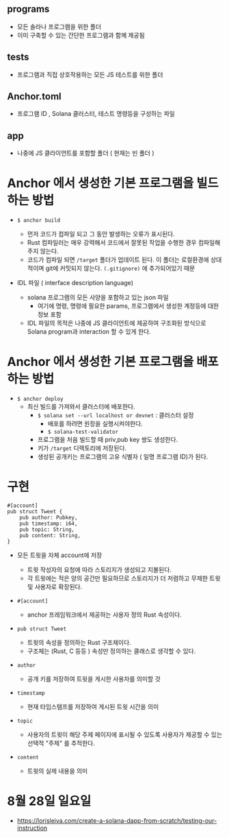## programs
- 모든 솔라나 프로그램을 위한 폴더
- 이미 구축할 수 있는 간단한 프로그램과 함께 제공됨

## tests 
- 프로그램과 직접 상호작용하는 모든 JS 테스트를 위한 폴더

## Anchor.toml 
- 프로그램 ID , Solana 클러스터, 테스트 명령등을 구성하는 파일

## app
- 나중에 JS 클라이언트를 포함할 폴더 ( 현재는 빈 폴더 )


# Anchor 에서 생성한 기본 프로그램을 빌드하는 방법

- `$ anchor build`
    - 먼저 코드가 컴파일 되고 그 동안 발생하는 오류가 표시된다.
    - Rust 컴파일러는 매우 강력해서 코드에서 잘못된 작업을 수행한 경우 컴파일해주지 않는다.
    - 코드가 컴파일 되면 `/target` 폴더가 업데이트 된다. 이 폴더는 로컬환경에 상대적이며 git에 커밋되지 않는다. `(.gitignore)` 에 추가되어있기 때문

- IDL 파일 ( interface description language) 
    - solana 프로그램의 모든 사양을 포함하고 있는 json 파일
        - 여기에 명령, 명령에 필요한 params, 프로그램에서 생성한 계정등에 대한 정보 포함
    - IDL 파일의 목적은 나중에 JS 클라이언트에 제공하여 구조화된 방식으로 Solana program과 interaction 할 수 있게 한다.

# Anchor 에서 생성한 기본 프로그램을 배포하는 방법

- `$ anchor deploy`
    - 최신 빌드를 가져와서 클러스터에 배포한다.
        - `$ solana set --url localhost or devnet` : 클러스터 설정
            - 배포를 하려면 원장을 실행시켜야한다.
            - `$ solana-test-validator`
        - 프로그램을 처음 빌드할 때 priv,pub key 쌍도 생성한다.
        - 키가 `/target` 디렉토리에 저장된다. 
        - 생성된 공개키는 프로그램의 고유 식별자 ( 일명 프로그램 ID)가 된다.

# 구현

```
#[account]
pub struct Tweet {
    pub author: Pubkey,
    pub timestamp: i64,
    pub topic: String,
    pub content: String,
}
```

- 모든 트윗을 자체 account에 저장
    - 트윗 작성자의 요청에 따라 스토리지가 생성되고 지불된다.
    - 각 트윗에는 적은 양의 공간만 필요하므로 스토리지가 더 저렴하고 무제한 트윗 및 사용자로 확장된다.

- `#[account]` 
    - anchor 프레임워크에서 제공하는 사용자 정의 Rust 속성이다.

- `pub struct Tweet` 
    - 트윗의 속성을 정의하는 Rust 구조체이다.
    - 구조체는 (Rust, C 등등 ) 속성만 정의하는 클래스로 생각할 수 있다.

- `author` 
    - 공개 키를 저장하여 트윗을 게시한 사용자를 의미할 것

- `timestamp` 
    - 현재 타임스탬프를 저장하여 게시된 트윗 시간을 의미 

- `topic`
    - 사용자의 트윗이 해당 주제 페이지에 표시될 수 있도록 사용자가 제공할 수 있는 선택적 "주제" 를 추적한다.

- `content` 
    - 트윗의 실제 내용을 의미

# 8월 28일 일요일
- https://lorisleiva.com/create-a-solana-dapp-from-scratch/testing-our-instruction